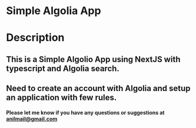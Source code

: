 
# Simple Algolia App

# Description

## This is a Simple Algolio App using NextJS with typescript and Algolia search.
## Need to create an account with Algolia and setup an application with few rules.

#### Please let me know if you have any questions or suggestions at anilmail@gmail.com
